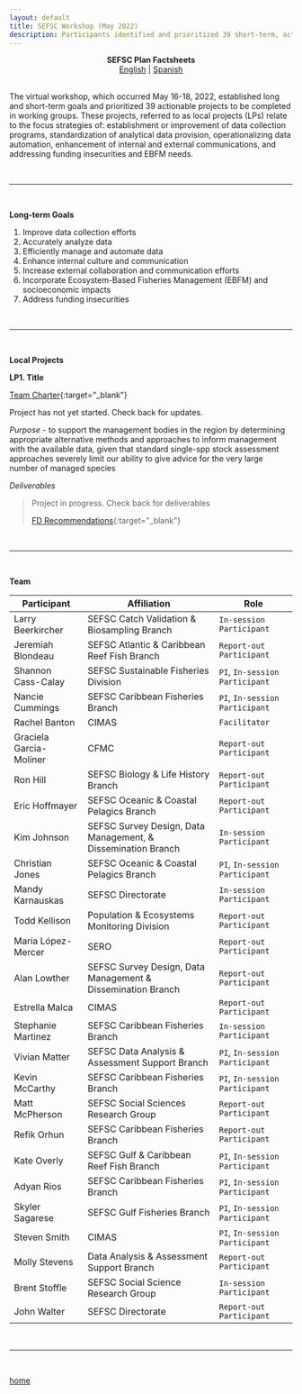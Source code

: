 ```yaml
---
layout: default
title: SEFSC Workshop (May 2022)
description: Participants identified and prioritized 39 short-term, actionable projects nested under 7 long-term goals
---
```


<center><b>
  SEFSC Plan Factsheets
</b></center>

<div style="text-align: center;">
  <a href="/SFD-CFB-Caribbean-Strategic-Planning/assets/Factsheet_SEFSCPlan_English.pdf" target="_blank">English</a> | <a href="/SFD-CFB-Caribbean-Strategic-Planning/assets/Factsheet_SEFSCPlan_Spanish.pdf" target="_blank">Spanish</a>
</div>

<br>

The virtual workshop, which occurred May 16-18, 2022, established long and short-term goals and prioritized 39 actionable projects to be completed in working groups. These projects, referred to as local projects (LPs) relate to the focus strategies of: establishment or improvement of data collection programs, standardization of analytical data provision, operationalizing data automation, enhancement of internal and external communications, and addressing funding insecurities and EBFM needs.

<br>

* * *

<br>

**Long-term Goals**

1. Improve data collection efforts
2. Accurately analyze data
3. Efficiently manage and automate data
4. Enhance internal culture and communication
5. Increase external collaboration and communication efforts
6. Incorporate Ecosystem-Based Fisheries Management (EBFM) and socioeconomic impacts
7. Address funding insecurities

<br>

* * *

<br>

**Local Projects**

**LP1. Title**

[Team Charter](assets/TC_Toolbox.pdf){:target="_blank"}

Project has not yet started. Check back for updates.

*Purpose* - to support the management bodies in the region by determining appropriate alternative methods and approaches to inform management with the available data, given that standard single-spp stock assessment approaches severely limit our ability to give advice for the very large number of managed species

*Deliverables*

> Project in progress. Check back for deliverables
> 
> [FD Recommendations](assets/CSP_FD_Recommendations_2025.pdf){:target="_blank"}
>
> 

<br>

* * *

<br>

**Team**

Participant | Affiliation | Role
--- | --- | ---
Larry Beerkircher | SEFSC Catch Validation & Biosampling Branch | `In-session Participant`
Jeremiah Blondeau |	SEFSC Atlantic & Caribbean Reef Fish Branch | `Report-out Participant`
Shannon Cass-Calay | SEFSC Sustainable Fisheries Division | `PI`, `In-session Participant`
Nancie Cummings | SEFSC Caribbean Fisheries Branch | `PI`, `In-session Participant`
Rachel Banton |	CIMAS | `Facilitator`
Graciela Garcia-Moliner |	CFMC| `Report-out Participant`
Ron Hill | SEFSC Biology & Life History	Branch | `Report-out Participant`
Eric Hoffmayer | SEFSC Oceanic & Coastal Pelagics	Branch | `Report-out Participant`
Kim Johnson | SEFSC Survey Design, Data Management, & Dissemination	Branch | `In-session Participant`
Christian Jones | SEFSC Oceanic & Coastal Pelagics	Branch | `PI`, `In-session Participant`
Mandy Karnauskas | SEFSC Directorate | `In-session Participant`
Todd Kellison | Population & Ecosystems Monitoring Division | `Report-out Participant`
María López-Mercer | SERO	| `Report-out Participant`
Alan Lowther | SEFSC Survey Design, Data Management & Dissemination	Branch | `Report-out Participant`
Estrella Malca | CIMAS | `Report-out Participant`
Stephanie Martinez | SEFSC Caribbean Fisheries	Branch | `In-session Participant`
Vivian Matter | SEFSC Data Analysis & Assessment Support	Branch | `PI`, `In-session Participant`
Kevin McCarthy | SEFSC Caribbean Fisheries	Branch | `PI`, `In-session Participant`
Matt McPherson | SEFSC Social Sciences Research Group	| `Report-out Participant`
Refik Orhun | SEFSC Caribbean Fisheries	Branch | `Report-out Participant`
Kate Overly | SEFSC Gulf & Caribbean Reef Fish	Branch | `PI`, `In-session Participant`
Adyan Rios | SEFSC Caribbean Fisheries	Branch | `PI`, `In-session Participant`
Skyler Sagarese |	SEFSC Gulf Fisheries	Branch | `PI`, `In-session Participant`
Steven Smith | CIMAS | `PI`, `In-session Participant`
Molly Stevens | Data Analysis & Assessment Support	Branch | `Report-out Participant`
Brent Stoffle | SEFSC Social Science Research Group | `In-session Participant`
John Walter | SEFSC Directorate | `Report-out Participant`

<br>

* * *

<br>

[home](./)
